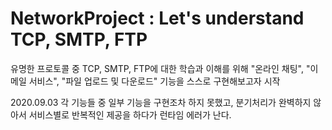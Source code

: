 # NetworkProject : Let's understand TCP, SMTP, FTP

유명한 프로토콜 중 TCP, SMTP, FTP에 대한 학습과 이해를 위해 "온라인 채팅", "이메일 서비스", "파일 업로드 및 다운로드" 기능을 스스로 구현해보고자 시작 

2020.09.03    각 기능들 중 일부 기능을 구현조차 하지 못했고, 분기처리가 완벽하지 않아서 서비스별로 반복적인 제공을 하다가 런타임 에러가 난다.
